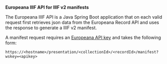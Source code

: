 **Europeana IIIF API for IIIF v2 manifests**

The Europeana IIIF API is a Java Spring Boot application that on each valid request first retrieves json data from the 
Europeana Record API and uses the response to generate a IIIF v2 manifest.

A  manifest request requires an <a href="https://pro.europeana.eu/get-api">Europeana API key</a> and takes
the following form:
 
`https://<hostname>/presentation/<collectionId>/<recordId>/manifest?wskey=<apikey>`



